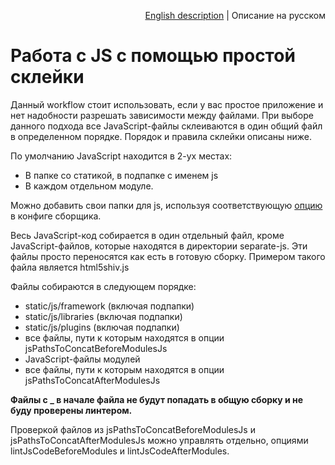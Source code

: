 <p align="right">
<a href="../en/js-concat-processing.md">English description</a> | Описание на русском
</p>

# Работа с JS с помощью простой склейки

Данный workflow стоит использовать, если у вас простое приложение и нет надобности разрешать зависимости между файлами. При выборе данного подхода все JavaScript-файлы склеиваются в один общий файл в определенном порядке. Порядок и правила склейки описаны ниже.

По умолчанию JavaScript находится в 2-ух местах:

* В папке со статикой, в подпапке с именем js
* В каждом отдельном модуле.

Можно добавить свои папки для js, используя соответствующую [опцию](options.md#jspathstoconcatbeforemodulesjs-%D0%B8-jspathstoconcataftermodulesjs) в конфиге сборщика.

Весь JavaScript-код собирается в один отдельный файл, кроме JavaScript-файлов, которые находятся в директории separate-js. Эти файлы просто переносятся как есть в готовую сборку. Примером такого файла является html5shiv.js

Файлы собираются в следующем порядке:

* static/js/framework (включая подпапки)
* static/js/libraries (включая подпапки)
* static/js/plugins (включая подпапки)
* все файлы, пути к которым находятся в опции jsPathsToConcatBeforeModulesJs
* JavaScript-файлы модулей
* все файлы, пути к которым находятся в опции jsPathsToConcatAfterModulesJs

**Файлы с _ в начале файла не будут попадать в общую сборку и не буду проверены линтером.**

Проверкой файлов из jsPathsToConcatBeforeModulesJs и jsPathsToConcatAfterModulesJs можно управлять отдельно, опциями lintJsCodeBeforeModules и lintJsCodeAfterModules.
